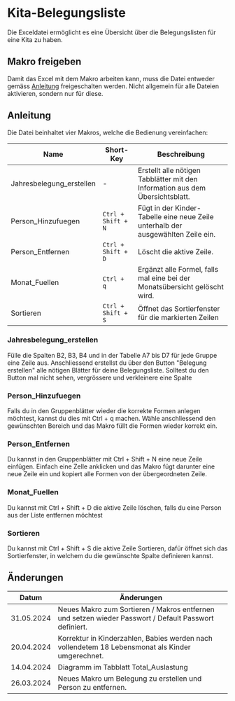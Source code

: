 # Kita-Belegungsliste

Die Exceldatei ermöglicht es eine Übersicht über die Belegungslisten für eine Kita zu haben.

## Makro freigeben

Damit das Excel mit dem Makro arbeiten kann, muss die Datei entweder gemäss [Anleitung](https://support.microsoft.com/de-de/office/aktivieren-oder-deaktivieren-von-makros-in-microsoft-365-dateien-12b036fd-d140-4e74-b45e-16fed1a7e5c6) freigeschalten werden. Nicht allgemein für alle Dateien aktivieren, sondern nur für diese.

## Anleitung

Die Datei beinhaltet vier Makros, welche die Bedienung vereinfachen:

| Name           	        | Short-Key    		| Beschreibung  |
|---------------------------|-------------------|---------------|
| Jahresbelegung_erstellen	|-                  | Erstellt alle nötigen Tabblätter mit den Information aus dem Übersichtsblatt. |
| Person_Hinzufuegen	    |`Ctrl + Shift + N` | Fügt in der Kinder-Tabelle eine neue Zeile unterhalb der ausgewählten Zeile ein. |
| Person_Entfernen		    |`Ctrl + Shift + D` | Löscht die aktive Zeile. |
| Monat_Fuellen	            |`Ctrl + q`			| Ergänzt alle Formel, falls mal eine bei der Monatsübersicht gelöscht wird. |
| Sortieren                 | `Ctrl + Shift + S`| Öffnet das Sortierfenster für die markierten Zeilen |

### Jahresbelegung_erstellen			

Fülle die Spalten B2, B3, B4 und in der Tabelle A7 bis D7 für jede Gruppe eine Zeile aus. Anschliessend erstellst du über den Button "Belegung erstellen" alle nötigen Blätter für deine Belegungsliste. Solltest du den Button mal nicht sehen, vergrössere und verkleinere eine Spalte

### Person_Hinzufuegen	

Falls du in den Gruppenblätter wieder die korrekte Formen anlegen möchtest, kannst du dies mit Ctrl + q machen. Wähle anschliessend den gewünschten Bereich und das Makro füllt die Formen wieder korrekt ein.

### Person_Entfernen

Du kannst in den Gruppenblätter mit Ctrl + Shift + N eine neue Zeile einfügen. Einfach eine Zelle anklicken und das Makro fügt darunter eine neue Zeile ein und kopiert alle Formen von der übergeordneten Zeile.

### Monat_Fuellen

Du kannst mit Ctrl + Shift + D die aktive Zeile löschen, falls du eine Person aus der Liste entfernen möchtest

### Sortieren

Du kannst mit Ctrl + Shift + S die aktive Zeile Sortieren, dafür öffnet sich das Sortierfenster, in welchem du die gewünschte Spalte definieren kannst.

## Änderungen	

| Datum           	        | Änderungen  		| 
|---------------------------|-------------------|
|31.05.2024	    |Neues Makro zum Sortieren / Makros entfernen und setzen wieder Passwort / Default Passwort definiert.|
|20.04.2024	    |Korrektur in Kinderzahlen, Babies werden nach vollendetem 18 Lebensmonat als Kinder umgerechnet.|
|14.04.2024	    |Diagramm im Tabblatt Total_Auslastung|
| 26.03.2024	|Neues Makro um Belegung zu erstellen und Person zu entfernen.                 |

